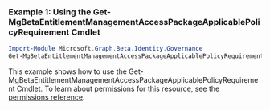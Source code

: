 ### Example 1: Using the Get-MgBetaEntitlementManagementAccessPackageApplicablePolicyRequirement Cmdlet
```powershell
Import-Module Microsoft.Graph.Beta.Identity.Governance
Get-MgBetaEntitlementManagementAccessPackageApplicablePolicyRequirement -AccessPackageId $accessPackageId
```
This example shows how to use the Get-MgBetaEntitlementManagementAccessPackageApplicablePolicyRequirement Cmdlet.
To learn about permissions for this resource, see the [permissions reference](/graph/permissions-reference).
